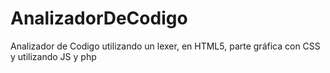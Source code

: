 # AnalizadorDeCodigo
Analizador de Codigo utilizando un lexer, en HTML5, parte gráfica con CSS y utilizando JS y php
